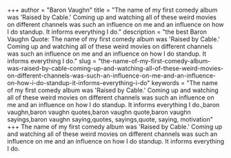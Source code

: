 +++
author = "Baron Vaughn"
title = "The name of my first comedy album was 'Raised by Cable.' Coming up and watching all of these weird movies on different channels was such an influence on me and an influence on how I do standup. It informs everything I do."
description = "the best Baron Vaughn Quote: The name of my first comedy album was 'Raised by Cable.' Coming up and watching all of these weird movies on different channels was such an influence on me and an influence on how I do standup. It informs everything I do."
slug = "the-name-of-my-first-comedy-album-was-raised-by-cable-coming-up-and-watching-all-of-these-weird-movies-on-different-channels-was-such-an-influence-on-me-and-an-influence-on-how-i-do-standup-it-informs-everything-i-do"
keywords = "The name of my first comedy album was 'Raised by Cable.' Coming up and watching all of these weird movies on different channels was such an influence on me and an influence on how I do standup. It informs everything I do.,baron vaughn,baron vaughn quotes,baron vaughn quote,baron vaughn sayings,baron vaughn saying,quotes, sayings,quote, saying, motivation"
+++
The name of my first comedy album was 'Raised by Cable.' Coming up and watching all of these weird movies on different channels was such an influence on me and an influence on how I do standup. It informs everything I do.
